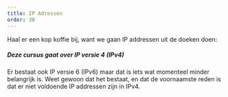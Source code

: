 ```yaml
---
title: IP Adressen
order: 30
---
```


Haal er een kop koffie bij, want we gaan IP addressen uit de doeken doen:

<ReadMore list />

<Note>

##### Deze cursus gaat over IP versie 4 (IPv4)

Er bestaat ook IP versie 6 (IPv6) maar dat is iets wat momenteel
minder belangrijk is. Weet gewoon dat het bestaat, en dat de 
voornaamste reden is dat er niet voldoende IP addressen zijn in IPv4.

</Note>

